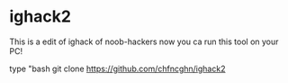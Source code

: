# ighack2
This is a edit of ighack of noob-hackers now you ca run this tool on your PC!

type 
"bash git clone https://github.com/chfncghn/ighack2
